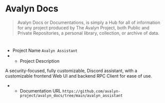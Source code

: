 # Avalyn Docs

> Avalyn Docs or Documentations, is simply a Hub for all of information for any project produced by The Avalyn Project, both Public and Private Repositories, a personal library, collection, or archive of data.

#

- Project Name `Avalyn Assistant`
- - Project Description

A security-focused, fully customizable, Discord assistant, with a customizable frontend Web UI and backend RPC Client for ease of use.

- - Documentation URL `https://github.com/avalyn-project/avalyn_docs/tree/main/avalyn_assistant`

#
